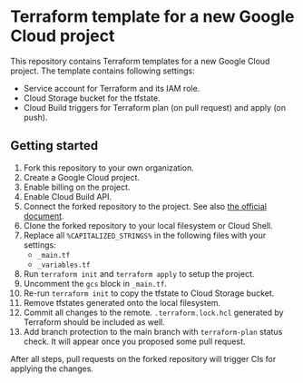 # Terraform template for a new Google Cloud project

This repository contains Terraform templates for a new Google Cloud project.
The template contains following settings:

- Service account for Terraform and its IAM role.
- Cloud Storage bucket for the tfstate.
- Cloud Build triggers for Terraform plan (on pull request) and apply (on push).

## Getting started

1. Fork this repository to your own organization.
1. Create a Google Cloud project.
1. Enable billing on the project.
1. Enable Cloud Build API.
1. Connect the forked repository to the project. See also
   [the official document](https://cloud.google.com/build/docs/automating-builds/github/connect-repo-github).
1. Clone the forked repository to your local filesystem or Cloud Shell.
1. Replace all `%CAPITALIZED_STRINGS%` in the following files with your settings:
   - `_main.tf`
   - `_variables.tf`
1. Run `terraform init` and `terraform apply` to setup the project.
1. Uncomment the `gcs` block in `_main.tf`.
1. Re-run `terraform init` to copy the tfstate to Cloud Storage bucket.
1. Remove tfstates generated onto the local filesystem.
1. Commit all changes to the remote. `.terraform.lock.hcl` generated by Terraform should be included as well.
1. Add branch protection to the main branch with `terraform-plan` status check. It will appear once you proposed some pull request.

After all steps, pull requests on the forked repository will trigger CIs for applying the changes.